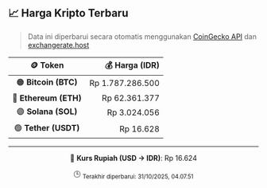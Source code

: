 

<!-- HARGA_KRIPTO -->
## 📈 Harga Kripto Terbaru

> Data ini diperbarui secara otomatis menggunakan [CoinGecko API](https://www.coingecko.com/) dan [exchangerate.host](https://exchangerate.host/)

<div align="center">

| 🪙 Token | 💰 Harga (IDR) |
|:------:|---------------:|
| 🟠 **Bitcoin (BTC)**   | Rp 1.787.286.500 |
| 🔵 **Ethereum (ETH)**  | Rp 62.361.377 |
| 🟣 **Solana (SOL)**    | Rp 3.024.056 |
| 🟢 **Tether (USDT)**   | Rp 16.628 |

---

💱 **Kurs Rupiah (USD → IDR)**: Rp 16.624

🕒 <sub>Terakhir diperbarui: 31/10/2025, 04.07.51</sub>

</div>
<!-- /HARGA_KRIPTO -->